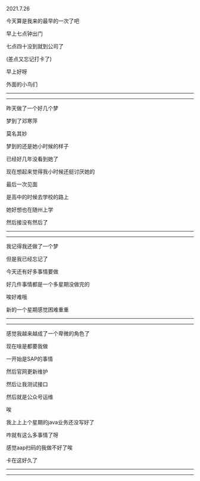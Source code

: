 2021.7.26

今天算是我来的最早的一次了吧

早上七点钟出门

七点四十没到就到公司了

(差点又忘记打卡了)

早上好呀

外面的小鸟们

-------

-------

昨天做了一个好几个梦

梦到了邓寒萍

莫名其妙

梦到的还是她小时候的样子

已经好几年没看到她了

现在想起来觉得我小时候还挺讨厌她的

最后一次见面

是高中的时候去学校的路上

她好想也在随州上学

然后接没有然后了

-----

---------

我记得我还做了一个梦

但是我已经忘记了

今天还有好多事情要做

好几件事情都是一个多星期没做完的

唉好难哦

新的一个星期感觉困难重重

-------

------

感觉我越来越成了一个卑微的角色了

现在啥是都要我做

一开始是SAP的事情

然后官网更新维护

然后让我测试接口

然后就是公众号运维

唉

我上上上个星期的java业务还没写好了

咋就有这么多事情了呀

感觉aap扫码的我做不好了唉

卡在这好久了

--------

--------

